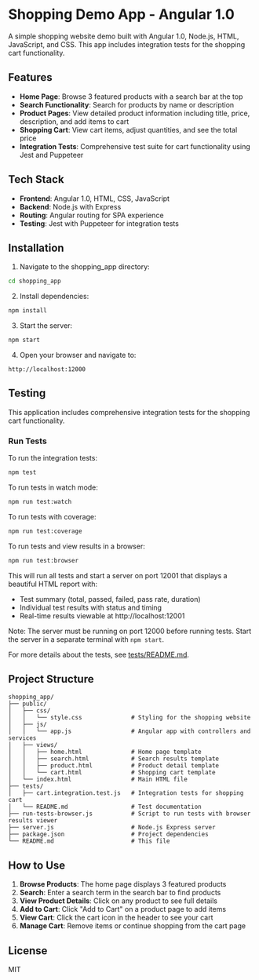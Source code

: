 # Shopping Demo App - Angular 1.0

A simple shopping website demo built with Angular 1.0, Node.js, HTML, JavaScript, and CSS. This app includes integration tests for the shopping cart functionality.

## Features

- **Home Page**: Browse 3 featured products with a search bar at the top
- **Search Functionality**: Search for products by name or description
- **Product Pages**: View detailed product information including title, price, description, and add items to cart
- **Shopping Cart**: View cart items, adjust quantities, and see the total price
- **Integration Tests**: Comprehensive test suite for cart functionality using Jest and Puppeteer

## Tech Stack

- **Frontend**: Angular 1.0, HTML, CSS, JavaScript
- **Backend**: Node.js with Express
- **Routing**: Angular routing for SPA experience
- **Testing**: Jest with Puppeteer for integration tests

## Installation

1. Navigate to the shopping_app directory:
```bash
cd shopping_app
```

2. Install dependencies:
```bash
npm install
```

3. Start the server:
```bash
npm start
```

4. Open your browser and navigate to:
```
http://localhost:12000
```

## Testing

This application includes comprehensive integration tests for the shopping cart functionality.

### Run Tests

To run the integration tests:

```bash
npm test
```

To run tests in watch mode:

```bash
npm run test:watch
```

To run tests with coverage:

```bash
npm run test:coverage
```

To run tests and view results in a browser:

```bash
npm run test:browser
```

This will run all tests and start a server on port 12001 that displays a beautiful HTML report with:
- Test summary (total, passed, failed, pass rate, duration)
- Individual test results with status and timing
- Real-time results viewable at http://localhost:12001

Note: The server must be running on port 12000 before running tests. Start the server in a separate terminal with `npm start`.

For more details about the tests, see [tests/README.md](tests/README.md).

## Project Structure

```
shopping_app/
├── public/
│   ├── css/
│   │   └── style.css              # Styling for the shopping website
│   ├── js/
│   │   └── app.js                 # Angular app with controllers and services
│   ├── views/
│   │   ├── home.html              # Home page template
│   │   ├── search.html            # Search results template
│   │   ├── product.html           # Product detail template
│   │   └── cart.html              # Shopping cart template
│   └── index.html                 # Main HTML file
├── tests/
│   ├── cart.integration.test.js   # Integration tests for shopping cart
│   └── README.md                  # Test documentation
├── run-tests-browser.js           # Script to run tests with browser results viewer
├── server.js                      # Node.js Express server
├── package.json                   # Project dependencies
└── README.md                      # This file
```

## How to Use

1. **Browse Products**: The home page displays 3 featured products
2. **Search**: Enter a search term in the search bar to find products
3. **View Product Details**: Click on any product to see full details
4. **Add to Cart**: Click "Add to Cart" on a product page to add items
5. **View Cart**: Click the cart icon in the header to see your cart
6. **Manage Cart**: Remove items or continue shopping from the cart page

## License

MIT
